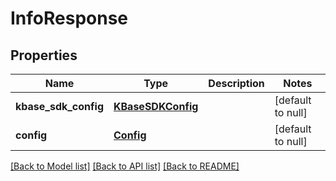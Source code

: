 # InfoResponse
## Properties

| Name | Type | Description | Notes |
|------------ | ------------- | ------------- | -------------|
| **kbase\_sdk\_config** | [**KBaseSDKConfig**](KBaseSDKConfig.md) |  | [default to null] |
| **config** | [**Config**](Config.md) |  | [default to null] |

[[Back to Model list]](../README.md#documentation-for-models) [[Back to API list]](../README.md#documentation-for-api-endpoints) [[Back to README]](../README.md)

